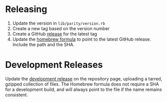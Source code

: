Releasing
=========

1. Update the version in `lib/parity/version.rb`
1. Create a new tag based on the version number
1. Create a GitHub [release] for the latest tag
1. Update the [homebrew formula] to point to the latest GitHub release. Include
   the path and the SHA.

Development Releases
====================

Update the [development release] on the repository page, uploading a tarred,
gzipped collection of files. The Homebrew formula does not require a SHA for a
development build, and will always point to the file if the name remains
consistent.

[homebrew formula]: https://github.com/thoughtbot/homebrew-formulae/blob/master/Formula/parity.rb
[release]: https://github.com/thoughtbot/parity/releases
[development release]: https://github.com/thoughtbot/parity/releases/tag/development
